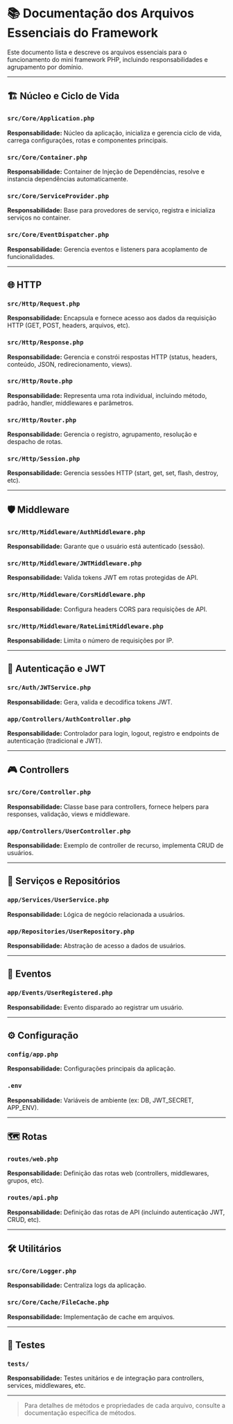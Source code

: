 # 📚 Documentação dos Arquivos Essenciais do Framework

Este documento lista e descreve os arquivos essenciais para o funcionamento do mini framework PHP, incluindo responsabilidades e agrupamento por domínio.

---

## 🏗️ Núcleo e Ciclo de Vida

### `src/Core/Application.php`
**Responsabilidade:** Núcleo da aplicação, inicializa e gerencia ciclo de vida, carrega configurações, rotas e componentes principais.

### `src/Core/Container.php`
**Responsabilidade:** Container de Injeção de Dependências, resolve e instancia dependências automaticamente.

### `src/Core/ServiceProvider.php`
**Responsabilidade:** Base para provedores de serviço, registra e inicializa serviços no container.

### `src/Core/EventDispatcher.php`
**Responsabilidade:** Gerencia eventos e listeners para acoplamento de funcionalidades.

---

## 🌐 HTTP

### `src/Http/Request.php`
**Responsabilidade:** Encapsula e fornece acesso aos dados da requisição HTTP (GET, POST, headers, arquivos, etc).

### `src/Http/Response.php`
**Responsabilidade:** Gerencia e constrói respostas HTTP (status, headers, conteúdo, JSON, redirecionamento, views).

### `src/Http/Route.php`
**Responsabilidade:** Representa uma rota individual, incluindo método, padrão, handler, middlewares e parâmetros.

### `src/Http/Router.php`
**Responsabilidade:** Gerencia o registro, agrupamento, resolução e despacho de rotas.

### `src/Http/Session.php`
**Responsabilidade:** Gerencia sessões HTTP (start, get, set, flash, destroy, etc).

---

## 🛡️ Middleware

### `src/Http/Middleware/AuthMiddleware.php`
**Responsabilidade:** Garante que o usuário está autenticado (sessão).

### `src/Http/Middleware/JWTMiddleware.php`
**Responsabilidade:** Valida tokens JWT em rotas protegidas de API.

### `src/Http/Middleware/CorsMiddleware.php`
**Responsabilidade:** Configura headers CORS para requisições de API.

### `src/Http/Middleware/RateLimitMiddleware.php`
**Responsabilidade:** Limita o número de requisições por IP.

---

## 🔐 Autenticação e JWT

### `src/Auth/JWTService.php`
**Responsabilidade:** Gera, valida e decodifica tokens JWT.

### `app/Controllers/AuthController.php`
**Responsabilidade:** Controlador para login, logout, registro e endpoints de autenticação (tradicional e JWT).

---

## 🎮 Controllers

### `src/Core/Controller.php`
**Responsabilidade:** Classe base para controllers, fornece helpers para responses, validação, views e middleware.

### `app/Controllers/UserController.php`
**Responsabilidade:** Exemplo de controller de recurso, implementa CRUD de usuários.

---

## 🧩 Serviços e Repositórios

### `app/Services/UserService.php`
**Responsabilidade:** Lógica de negócio relacionada a usuários.

### `app/Repositories/UserRepository.php`
**Responsabilidade:** Abstração de acesso a dados de usuários.

---

## 📢 Eventos

### `app/Events/UserRegistered.php`
**Responsabilidade:** Evento disparado ao registrar um usuário.

---

## ⚙️ Configuração

### `config/app.php`
**Responsabilidade:** Configurações principais da aplicação.

### `.env`
**Responsabilidade:** Variáveis de ambiente (ex: DB, JWT_SECRET, APP_ENV).

---

## 🗺️ Rotas

### `routes/web.php`
**Responsabilidade:** Definição das rotas web (controllers, middlewares, grupos, etc).

### `routes/api.php`
**Responsabilidade:** Definição das rotas de API (incluindo autenticação JWT, CRUD, etc).

---

## 🛠️ Utilitários

### `src/Core/Logger.php`
**Responsabilidade:** Centraliza logs da aplicação.

### `src/Core/Cache/FileCache.php`
**Responsabilidade:** Implementação de cache em arquivos.

---

## 🧪 Testes

### `tests/`
**Responsabilidade:** Testes unitários e de integração para controllers, services, middlewares, etc.

---

> Para detalhes de métodos e propriedades de cada arquivo, consulte a documentação específica de métodos. 